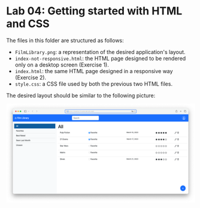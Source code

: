 # Lab 04: Getting started with HTML and CSS

The files in this folder are structured as follows:

- `FilmLibrary.png`: a representation of the desired application's layout.
- `index-not-responsive.html`: the HTML page designed to be rendered only on a desktop screen (Exercise 1).
- `index.html`: the same HTML page designed in a responsive way (Exercise 2).
- `style.css`: a CSS file used by both the previous two HTML files.

The desired layout should be similar to the following picture:

![This picture shows a possible layout for the applicaiton](./FilmLibrary.PNG)
